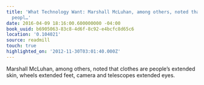 ```yaml
---
title: 'What Technology Want: Marshall McLuhan, among others, noted that clothes are
  peopl…'
date: 2016-04-09 18:16:00.600000000 -04:00
book_uuid: b6905063-83c8-4d6f-8c92-e4bcfc8d65c6
location: '0.104021'
source: readmill
touch: true
highlighted_on: '2012-11-30T03:01:40.000Z'
---
```


Marshall McLuhan, among others, noted that clothes are people’s extended skin, wheels extended feet, camera and telescopes extended eyes.
